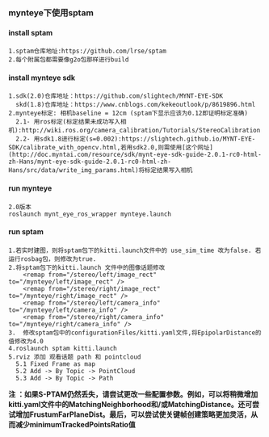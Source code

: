 ### mynteye下使用sptam
#### install sptam
```
1.sptam仓库地址:https://github.com/lrse/sptam
2.每个附属包都需要像g2o包那样进行build
```
#### install mynteye sdk
```
1.sdk(2.0)仓库地址：https://github.com/slightech/MYNT-EYE-SDK
  skd(1.8)仓库地址：https://www.cnblogs.com/kekeoutlook/p/8619896.html
2.mynteye标定: 相机baseline = 12cm (sptam下显示应该为0.12即证明标定准确)
  2.1- 用ros标定(标定结果未成功写入相机):http://wiki.ros.org/camera_calibration/Tutorials/StereoCalibration
  2.2- 用sdk1.8进行标定(s=0.002):https://slightech.github.io/MYNT-EYE-SDK/calibrate_with_opencv.html,若用sdk2.0,则需使用[这个网址](http://doc.myntai.com/resource/sdk/mynt-eye-sdk-guide-2.0.1-rc0-html-zh-Hans/mynt-eye-sdk-guide-2.0.1-rc0-html-zh-Hans/src/data/write_img_params.html)将标定结果写入相机
```

#### run mynteye
```
2.0版本
roslaunch mynt_eye_ros_wrapper mynteye.launch
```

#### run sptam
```
1.若实时建图，则将sptam包下的kitti.launch文件中的 use_sim_time 改为false. 若运行rosbag包，则修改为true.
2.将sptam包下的kitti.launch 文件中的图像话题修改
    <remap from="/stereo/left/image_rect" to="/mynteye/left/image_rect" />
    <remap from="/stereo/right/image_rect" to="/mynteye/right/image_rect" />
    <remap from="/stereo/left/camera_info"  to="/mynteye/left/camera_info" />
    <remap from="/stereo/right/camera_info"  to="/mynteye/right/camera_info" />
3.  修改sptam包中的configurationFiles/kitti.yaml文件,将EpipolarDistance的值修改为4.0
4.roslaunch sptam kitti.launch
5.rviz 添加 观看话题 path 和 pointcloud
  5.1 Fixed Frame as map    
  5.2 Add -> By Topic -> PointCloud
  5.3 Add -> By Topic -> Path   
```
 **注 ：如果S-PTAM仍然丢失，请尝试更改一些配置参数。例如，可以将稍微增加kitti.yaml文件中的MatchingNeighborhood和/或MatchingDistance。还可尝试增加FrustumFarPlaneDist。最后，可以尝试使关键帧创建策略更加灵活，从而减少minimumTrackedPointsRatio值**

